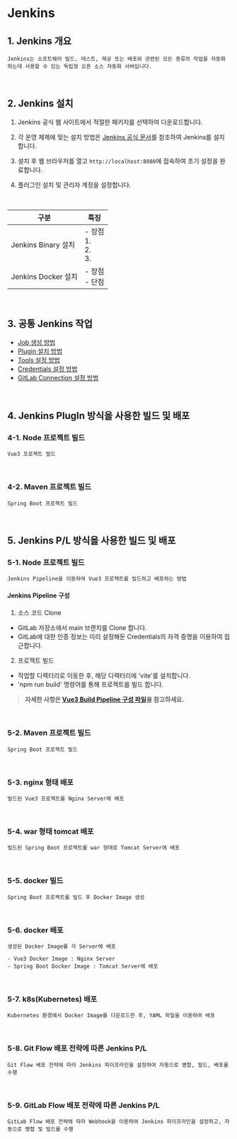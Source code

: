 # Jenkins 

## 1. Jenkins 개요
```
Jenkins는 소프트웨어 빌드, 테스트, 제공 또는 배포와 관련된 모든 종류의 작업을 자동화하는데 사용할 수 있는 독립형 오픈 소스 자동화 서버입니다.

```  
<br/>

## 2. Jenkins 설치

1. Jenkins 공식 웹 사이트에서 적절한 패키지를 선택하여 다운로드합니다.

2. 각 운영 체제에 맞는 설치 방법은 [Jenkins 공식 문서](https://www.jenkins.io/doc/book/installing/)를 참조하여 Jenkins를 설치합니다.

3. 설치 후 웹 브라우저를 열고 `http://localhost:8080`에 접속하여 초기 설정을 완료합니다.

4. 플러그인 설치 및 관리자 계정을 설정합니다.

<br>

| 구분 | 특징 |
|---|---|
| Jenkins Binary 설치 | - 장점 <br> 1. <br> 2. <br> 3.|
| Jenkins Docker 설치 | - 장점 <br> - 단점 <br> |

<br/>

## 3. 공통 Jenkins 작업

- [Job 생성 방법](docs/job-create.md)
- [Plugin 설치 방법](docs/plugin-install.md)
- [Tools 설정 방법](docs/tools.md)
- [Credentials 설정 방법](docs/credentials.md)
- [GitLab Connection 설정 방법](docs/gitlab-connection.md)

<br/>

## 4. Jenkins PlugIn 방식을 사용한 빌드 및 배포

### 4-1. Node 프로젝트 빌드

```
Vue3 프로젝트 빌드
```

<br/>

### 4-2. Maven 프로젝트 빌드

```
Spring Boot 프로젝트 빌드
```

<br/>

## 5. Jenkins P/L 방식을 사용한 빌드 및 배포

### 5-1. Node 프로젝트 빌드

```
Jenkins Pipeline을 이용하여 Vue3 프로젝트를 빌드하고 배포하는 방법
```
#### Jenkins Pipeline 구성

1. 소스 코드 Clone
- GitLab 저장소에서 main 브랜치를 Clone 합니다.
- GitLab에 대한 인증 정보는 미리 설정해둔 Credentials의 자격 증명을 이용하여 접근합니다.

2. 프로젝트 빌드
- 작업할 디렉터리로 이동한 후, 해당 디렉터리에 'vite'를 설치합니다.
- 'npm run build' 명령어를 통해 프로젝트를 빌드 합니다.

> **자세한 사항은 [Vue3 Build Pipeline 구성 파일](pipeline/vue-build-pipeline)을 참고하세요.**

<br/>

### 5-2. Maven 프로젝트 빌드

```
Spring Boot 프로젝트 빌드
```
<br/>

### 5-3. nginx 형태 배포

```
빌드된 Vue3 프로젝트를 Nginx Server에 배포
```
<br/>

### 5-4. war 형태 tomcat 배포

```
빌드된 Spring Boot 프로젝트를 war 형태로 Tomcat Server에 배포
```
<br/>

### 5-5. docker 빌드

```
Spring Boot 프로젝트를 빌드 후 Docker Image 생성
```
<br/>

### 5-6. docker 배포

```
생성된 Docker Image를 각 Server에 배포

- Vue3 Docker Image : Nginx Server
- Spring Boot Docker Image : Tomcat Server에 배포
```
<br/>

### 5-7. k8s(Kubernetes) 배포

```
Kubernetes 환경에서 Docker Image를 다운로드한 후, YAML 파일을 이용하여 배포
```
<br/>

### 5-8. Git Flow 배포 전략에 따른 Jenkins P/L

```
Git Flow 배포 전략에 따라 Jenkins 파이프라인을 설정하여 자동으로 병합, 빌드, 배포를 수행
```
<br/>

### 5-9. GitLab Flow 배포 전략에 따른 Jenkins P/L

```
GitLab Flow 배포 전략에 따라 Webhook을 이용하여 Jenkins 파이프라인을 설정하고, 자동으로 병합 및 빌드를 수행
```
